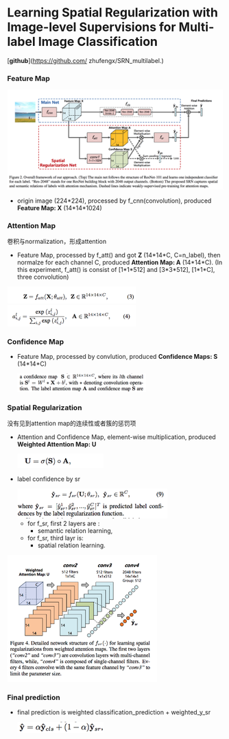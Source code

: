 # Learning Spatial Regularization with Image-level Supervisions for Multi-label Image Classification

[**github**](https://github.com/
zhufengx/SRN_multilabel.)

### Feature Map

![structure](./structure.png)

+ origin image (224\*224), processed by f_cnn(convolution), produced **Feature Map: X** (14\*14\*1024)

### Attention Map

卷积与normalization，形成attention

+ Feature Map, processed by f\_att() and got **Z** (14\*14\*C, C=n\_label), then normalze for each channel C, produced **Attention Map: A** (14\*14\*C). (In this experiment, f_att() is consist of [1\*1\*512] and [3\*3\*512], [1\*1\*C], three convolution)

<img src="Z.png" alt="Z" width="300px"/>
<img src="A.png" alt="A" width="300px"/>

### Confidence Map
+ Feature Map, processed by convlution, produced **Confidence Maps: S** (14\*14\*C)

	<img src="S.png" alt="S" width="300px"/>

### Spatial Regularization

没有见到attention map的连续性或者簇的惩罚项

+ Attention and Confidence Map, element-wise multiplication, produced **Weighted Attention Map: U**

	<img src="U.png" alt="U" width="200px"/>
+ label confidence by sr

	<img src="y_sr.png" alt="y_sr" width="350px"/>

	+ for f\_sr, first 2 layers are :
		+ semantic relation learning,
	+ for f\_sr, third layr is:
		+ spatial relation learning.

<img src="f_sr_structure.png" alt="y_sr" width="350px"/>



### Final prediction

+ final prediction is weighted classification\_prediction + weighted\_y\_sr

	<img src="y_final.png" alt="y_final" width="200px"/>